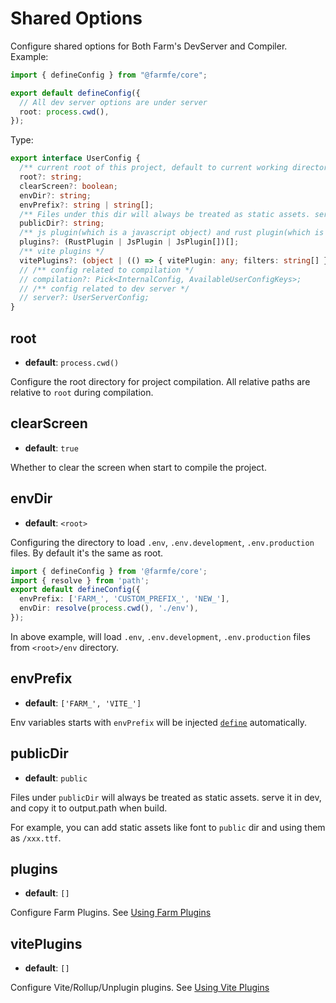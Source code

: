 # Shared Options

Configure shared options for Both Farm's DevServer and Compiler. Example:

```ts
import { defineConfig } from "@farmfe/core";

export default defineConfig({
  // All dev server options are under server
  root: process.cwd(),
});
```

Type:
```ts
export interface UserConfig {
  /** current root of this project, default to current working directory */
  root?: string;
  clearScreen?: boolean;
  envDir?: string;
  envPrefix?: string | string[];
  /** Files under this dir will always be treated as static assets. serve it in dev, and copy it to output.path when build */
  publicDir?: string;
  /** js plugin(which is a javascript object) and rust plugin(which is string refer to a .farm file or a package) */
  plugins?: (RustPlugin | JsPlugin | JsPlugin[])[];
  /** vite plugins */
  vitePlugins?: (object | (() => { vitePlugin: any; filters: string[] }))[];
  // /** config related to compilation */
  // compilation?: Pick<InternalConfig, AvailableUserConfigKeys>;
  // /** config related to dev server */
  // server?: UserServerConfig;
}
```
## root

- **default**: `process.cwd()`

Configure the root directory for project compilation. All relative paths are relative to `root` during compilation.

## clearScreen
- **default**: `true`

Whether to clear the screen when start to compile the project.

## envDir
- **default**: `<root>`

Configuring the directory to load `.env`, `.env.development`, `.env.production` files. By default it's the same as root.

```ts
import { defineConfig } from '@farmfe/core';
import { resolve } from 'path';
export default defineConfig({
  envPrefix: ['FARM_', 'CUSTOM_PREFIX_', 'NEW_'],
  envDir: resolve(process.cwd(), './env'),
});
```
In above example, will load `.env`, `.env.development`, `.env.production` files from `<root>/env` directory.

## envPrefix
- **default**: `['FARM_', 'VITE_']`

Env variables starts with `envPrefix` will be injected [`define`](/docs/config/compilation-options#define) automatically.

## publicDir
- **default**: `public`

Files under `publicDir` will always be treated as static assets. serve it in dev, and copy it to output.path when build.

For example, you can add static assets like font to `public` dir and using them as `/xxx.ttf`.

## plugins
- **default**: `[]`

Configure Farm Plugins. See [Using Farm Plugins](/docs/using-plugins#farm-compilation-plugins)

## vitePlugins
- **default**: `[]`

Configure Vite/Rollup/Unplugin plugins. See [Using Vite Plugins](/docs/using-plugins#using-viterollupunplugin-plugins-in-farm)